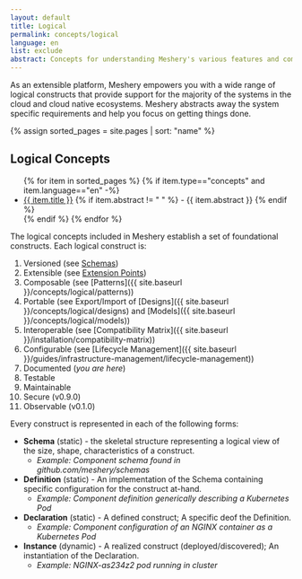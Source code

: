 ```yaml
---
layout: default
title: Logical
permalink: concepts/logical
language: en
list: exclude
abstract: Concepts for understanding Meshery's various features and components.
---
```


As an extensible platform, Meshery empowers you with a wide range of logical constructs that provide support for the majority of the systems in the cloud and cloud native ecosystems. Meshery abstracts away the system specific requirements and help you focus on getting things done.

{% assign sorted_pages = site.pages | sort: "name" %}

## Logical Concepts

<ul>
    {% for item in sorted_pages %}
    {% if item.type=="concepts" and item.language=="en" -%}
      <li><a href="{{ site.baseurl }}{{ item.url }}">{{ item.title }}</a>
      {% if item.abstract != " " %}
        -  {{ item.abstract }}
      {% endif %}
      </li>
      {% endif %}
    {% endfor %}
</ul>

The logical concepts included in Meshery establish a set of foundational constructs. Each logical construct is:

1. Versioned (see [Schemas](https://github.com/meshery/schemas))
2. Extensible (see [Extension Points](/extensibility))
3. Composable (see [Patterns]({{ site.baseurl }}/concepts/logical/patterns))
4. Portable (see Export/Import of [Designs]({{ site.baseurl }}/concepts/logical/designs) and [Models]({{ site.baseurl }}/concepts/logical/models))
5. Interoperable (see [Compatibility Matrix]({{ site.baseurl }}/installation/compatibility-matrix))
6. Configurable (see [Lifecycle Management]({{ site.baseurl }}/guides/infrastructure-management/lifecycle-management))
7. Documented (_you are here_)
8. Testable
9. Maintainable
10. Secure (v0.9.0)
11. Observable (v0.1.0)

Every construct is represented in each of the following forms:

- **Schema** (static) - the skeletal structure representing a logical view of the size, shape, characteristics of a construct.
  - *Example: Component schema found in github.com/meshery/schemas*
- **Definition** (static) - An implementation of the Schema containing specific configuration for the construct at-hand.
  - *Example: Component definition generically describing a Kubernetes Pod*
- **Declaration** (static) - A defined construct; A specific deof the Definition.
  - *Example: Component configuration of an NGINX container as a Kubernetes Pod*
- **Instance** (dynamic) - A realized construct (deployed/discovered); An instantiation of the Declaration.
  - *Example: NGINX-as234z2 pod running in cluster*